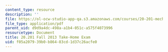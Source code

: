 ```yaml
---
content_type: resource
description: ''
file: https://ol-ocw-studio-app-qa.s3.amazonaws.com/courses/20-201-mechanisms-of-drug-actions-fall-2013/f05a207939b0b86483cd1d37c26acfe0_MIT20_201F13_2013_Quiz.pdf
file_type: application/pdf
parent_uid: d9d9a4dc-498a-a1b4-051c-a575f4073996
resourcetype: Document
title: 20.201 Fall 2013 Take-Home Exam
uid: f05a2079-39b0-b864-83cd-1d37c26acfe0
---
```

